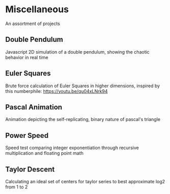 # Miscellaneous
An assortment of projects

## Double Pendulum
Javascript 2D simulation of a double pendulum, showing the chaotic behavior in real time

## Euler Squares
Brute force calculation of Euler Squares in higher dimensions, inspired by this numberphile: https://youtu.be/qu04xLNrk94

## Pascal Animation
Animation depicting the self-replicating, binary nature of pascal's triangle

## Power Speed
Speed test comparing integer exponentiation through recursive multiplication and floating point math

## Taylor Descent
Calculating an ideal set of centers for taylor series to best approximate log2 from 1 to 2